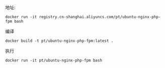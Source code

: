 
地址:

    docker run -it registry.cn-shanghai.aliyuncs.com/pt/ubuntu-nginx-php-fpm bash

编译

    docker build -t pt/ubuntu-nginx-php-fpm:latest .

执行
    
    docker run -it pt/ubuntu-nginx-php-fpm bash
   